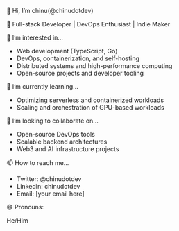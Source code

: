 👋 Hi, I’m chinu(@chinudotdev) 

🚀 Full-stack Developer | DevOps Enthusiast | Indie Maker

👀 I’m interested in…
- Web development (TypeScript, Go)
- DevOps, containerization, and self-hosting
- Distributed systems and high-performance computing
- Open-source projects and developer tooling

🌱 I’m currently learning…
- Optimizing serverless and containerized workloads
- Scaling and orchestration of GPU-based workloads

💞️ I’m looking to collaborate on…
- Open-source DevOps tools
- Scalable backend architectures
- Web3 and AI infrastructure projects

📫 How to reach me…
- Twitter: @chinudotdev
- LinkedIn: chinudotdev
- Email: [your email here]

😄 Pronouns:

He/Him
